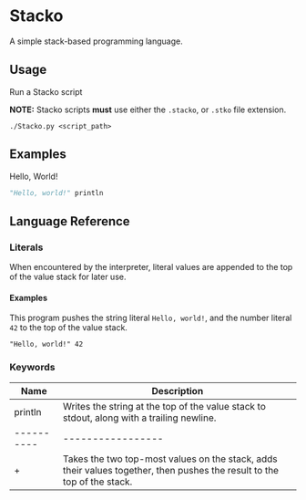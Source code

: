 # Stacko

A simple stack-based programming language.

## Usage

Run a Stacko script

**NOTE:** Stacko scripts **must** use either the `.stacko`, or `.stko` file extension.

```
./Stacko.py <script_path>
```

## Examples

Hello, World!

```py
"Hello, world!" println
```

## Language Reference

### Literals

When encountered by the interpreter, literal values are appended to the top of the value stack for
later use.

#### Examples

This program pushes the string literal `Hello, world!`, and the number literal `42` to the top of the value stack.

```
"Hello, world!" 42
```

### Keywords

|   Name   |   Description   |
|----------|-----------------|
| println  | Writes the string at the top of the value stack to stdout, along with a trailing newline. |
|----------|-----------------|
|    +     | Takes the two top-most values on the stack, adds their values together, then pushes the result to the top of the stack. |
